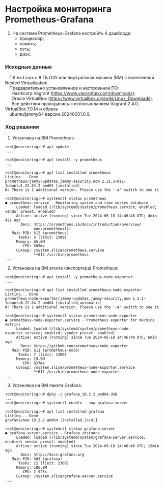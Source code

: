 # Настройка мониторинга Prometheus-Grafana
1. На системе Prometheus-Grafana настройть 4 дашборда:
   - процессор;<br/>
   - память;<br/>
   - сеть;<br/>
   - диск.<br/>
### Исходные данные  ###
&ensp;&ensp;ПК на Linux c 8 ГБ ОЗУ или виртуальная машина (ВМ) с включенной Nested Virtualization.<br/>
&ensp;&ensp;Предварительно установленное и настроенное ПО:<br/>
&ensp;&ensp;&ensp;Hashicorp Vagrant (https://www.vagrantup.com/downloads);<br/>
&ensp;&ensp;&ensp;Oracle VirtualBox (https://www.virtualbox.org/wiki/Linux_Downloads).<br/>
&ensp;&ensp;&ensp;Все действия проводились с использованием Vagrant 2.4.0, VirtualBox 7.0.14 и образа<br/> 
&ensp;&ensp;ubuntu/jammy64 версии 20240301.0.0.<br/> 
### Ход решения ###
1. Установка на ВМ Prometheus:<br/>
```shell
root@monitoring:~# apt update
...

root@monitoring:~# apt install -y prometheus
...

root@monitoring:~# apt list installed prometheus
Listing... Done
prometheus/jammy-updates,jammy-security,now 2.31.2+ds1-1ubuntu1.22.04.2 amd64 [installed]
N: There is 1 additional version. Please use the '-a' switch to see it

root@monitoring:~# systemctl status prometheus
● prometheus.service - Monitoring system and time series database
     Loaded: loaded (/lib/systemd/system/prometheus.service; enabled; vendor preset: enabled)
     Active: active (running) since Tue 2024-06-18 14:46:40 UTC; 4min 42s ago
       Docs: https://prometheus.io/docs/introduction/overview/
             man:prometheus(1)
   Main PID: 612 (prometheus)
      Tasks: 8 (limit: 2309)
     Memory: 65.5M
        CPU: 605ms
     CGroup: /system.slice/prometheus.service
             └─612 /usr/bin/prometheus
...
```
2. Установка на ВМ агента (экспортера) Prometheus:<br/>
```shell
root@monitoring:~# apt install -y prometheus-node-exporter
...

root@monitoring:~# apt list installed prometheus-node-exporter
Listing... Done
prometheus-node-exporter/jammy-updates,jammy-security,now 1.3.1-1ubuntu0.22.04.2 amd64 [installed,automatic]
N: There is 1 additional version. Please use the '-a' switch to see it

root@monitoring:~# systemctl status prometheus-node-exporter
● prometheus-node-exporter.service - Prometheus exporter for machine metrics
     Loaded: loaded (/lib/systemd/system/prometheus-node-exporter.service; enabled; vendor preset: enabled)
     Active: active (running) since Tue 2024-06-18 14:46:40 UTC; 6min ago
       Docs: https://github.com/prometheus/node_exporter
   Main PID: 611 (prometheus-node)
      Tasks: 7 (limit: 2309)
     Memory: 19.9M
        CPU: 827ms
     CGroup: /system.slice/prometheus-node-exporter.service
             └─611 /usr/bin/prometheus-node-exporter
...
```
3. Установка на ВМ пакета Grafana:
```shell
root@monitoring:~# dpkg -i grafana_10.2.2_amd64.deb
...
root@monitoring:~# systemctl enable --now grafana-server

root@monitoring:~# apt list installed grafana
Listing... Done
grafana/now 10.2.2 amd64 [installed,local]

root@monitoring:~# systemctl status grafana-server 
● grafana-server.service - Grafana instance
     Loaded: loaded (/lib/systemd/system/grafana-server.service; enabled; vendor preset: enabled)
     Active: active (running) since Tue 2024-06-18 14:46:40 UTC; 19min ago
       Docs: http://docs.grafana.org
   Main PID: 603 (grafana)
      Tasks: 12 (limit: 2309)
     Memory: 186.9M
        CPU: 2.925s
     CGroup: /system.slice/grafana-server.service
...
```
